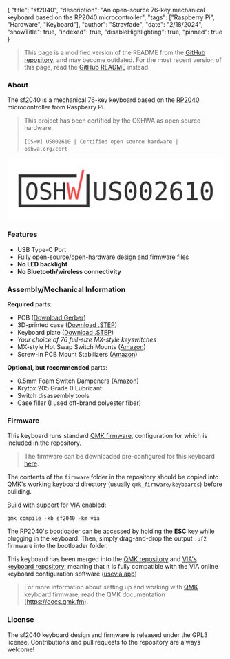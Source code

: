 {
"title": "sf2040",
"description": "An open-source 76-key mechanical keyboard based on the RP2040 microcontroller",
"tags": ["Raspberry Pi", "Hardware", "Keyboard"],
"author": "Strayfade",
"date": "2/18/2024",
"showTitle": true,
"indexed": true,
"disableHighlighting": true,
"pinned": true
}

> This page is a modified version of the README from the [GitHub repository](https://github.com/strayfade/sf2040), and may become outdated. For the most recent version of this page, read the [GitHub README](https://github.com/strayfade/sf2040) instead.

### About

The sf2040 is a mechanical 76-key keyboard based on the [RP2040](https://datasheets.raspberrypi.com/rp2040/rp2040-datasheet.pdf) microcontroller from Raspberry Pi.

> This project has been certified by the OSHWA as open source hardware.
>
> `[OSHW] US002610 | Certified open source hardware | oshwa.org/cert`

<img src="/assets/images/sf20401.png"/>

### Features

-   USB Type-C Port
-   Fully open-source/open-hardware design and firmware files
-   **No LED backlight**
-   **No Bluetooth/wireless connectivity**

### Assembly/Mechanical Information

**Required** parts:

-   PCB ([Download Gerber](https://github.com/strayfade/sf2040/blob/main/pcb/Gerber/Gerber.zip))
-   3D-printed case ([Download .STEP](https://github.com/strayfade/sf2040/blob/main/case/Case.step))
-   Keyboard plate ([Download .STEP](https://github.com/strayfade/sf2040/blob/main/plate/Plate.step))
-   _Your choice of 76 full-size MX-style keyswitches_
-   MX-style Hot Swap Switch Mounts ([Amazon](https://www.amazon.com/gp/product/B0B4W9YMGM))
-   Screw-in PCB Mount Stabilizers ([Amazon](https://www.amazon.com/gp/product/B0CN38CXQ3))

**Optional, but recommended** parts:

-   0.5mm Foam Switch Dampeners ([Amazon](https://www.amazon.com/gp/product/B0B942VCMV))
-   Krytox 205 Grade 0 Lubricant
-   Switch disassembly tools
-   Case filler (I used off-brand polyester fiber)

### Firmware

This keyboard runs standard [QMK firmware](https://docs.qmk.fm/#/), configuration for which is included in the repository.

> The firmware can be downloaded pre-configured for this keyboard [here](https://github.com/strayfade/sf2040/raw/main/firmware/builds/sf2040.uf2).

The contents of the `firmware` folder in the repository should be copied into QMK's working keyboard directory (usually `qmk_firmware/keyboards`) before building.

Build with support for VIA enabled:

    qmk compile -kb sf2040 -km via

The RP2040's bootloader can be accessed by holding the **ESC** key while plugging in the keyboard. Then, simply drag-and-drop the output `.uf2` firmware into the bootloader folder.

This keyboard has been merged into the [QMK repository](https://github.com/qmk/qmk_firmware/tree/master/keyboards) and [VIA's keyboard repository](https://github.com/the-via/keyboards), meaning that it is fully compatible with the VIA online keyboard configuration software ([usevia.app](https://usevia.app))

> For more information about setting up and working with [QMK](https://docs.qmk.fm/#/) keyboard firmware, read the QMK documentation (https://docs.qmk.fm).

### License

The sf2040 keyboard design and firmware is released under the GPL3 license. Contributions and pull requests to the repository are always welcome!
